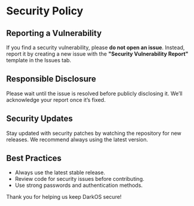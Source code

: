 # Security Policy

## Reporting a Vulnerability

If you find a security vulnerability, please **do not open an issue**. Instead, report it by creating a new issue with the **"Security Vulnerability Report"** template in the Issues tab. 

## Responsible Disclosure

Please wait until the issue is resolved before publicly disclosing it. We’ll acknowledge your report once it’s fixed.

## Security Updates

Stay updated with security patches by watching the repository for new releases. We recommend always using the latest version.

## Best Practices

- Always use the latest stable release.
- Review code for security issues before contributing.
- Use strong passwords and authentication methods.

Thank you for helping us keep DarkOS secure!
